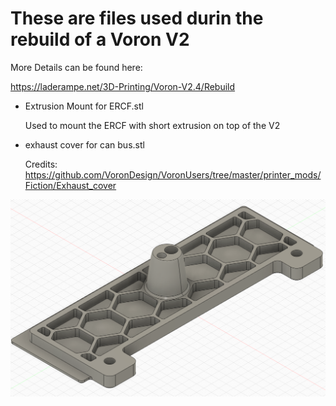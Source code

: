 # These are files used durin the rebuild of a Voron V2
More Details can be found here:

https://laderampe.net/3D-Printing/Voron-V2.4/Rebuild

* Extrusion Mount for ERCF.stl

    Used to mount the ERCF with short extrusion on top of the V2

* exhaust cover for can bus.stl

    Credits: https://github.com/VoronDesign/VoronUsers/tree/master/printer_mods/Fiction/Exhaust_cover
    
![exhaust cover for can bus](Images/exhaust%20cover%20for%20can%20bus.png)

